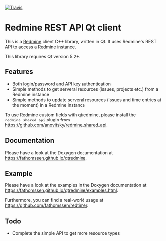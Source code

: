 [![Travis](https://travis-ci.org/fathomssen/qtredmine.svg?branch=master)](https://travis-ci.org/fathomssen/qtredmine)

Redmine REST API Qt client
==========================

This is a [Redmine](http://redmine.org) client C++ library, written in Qt. It uses Redmine's REST API to
access a Redmine instance.

This library requires Qt version 5.2+.

Features
--------
* Both login/password and API key authentication
* Simple methods to get serveral resources (issues, projects etc.) from a Redmine instance
* Simple methods to update serveral resources (issues and time entries at the moment) in a Redmine instance

To use Redmine custom fields with qtredmine, please install the `redmine_shared_api` plugin from
https://github.com/anovitsky/redmine_shared_api.

Documentation
-------------
Please have a look at the Doxygen documentation at
https://fathomssen.github.io/qtredmine.

Example
-------
Please have a look at the examples in the Doxygen documentation at
https://fathomssen.github.io/qtredmine/examples.html.

Furthermore, you can find a real-world usage at https://github.com/fathomssen/redtimer.

Todo
----
* Complete the simple API to get more resource types

